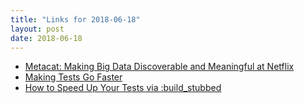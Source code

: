 ```yaml
---
title: "Links for 2018-06-18"
layout: post
date: 2018-06-18
---
```


* [Metacat: Making Big Data Discoverable and Meaningful at Netflix](https://medium.com/netflix-techblog/metacat-making-big-data-discoverable-and-meaningful-at-netflix-56fb36a53520)
* [Making Tests Go Faster](https://ryanbigg.com/2018/06/making-tests-go-faster)
* [How to Speed Up Your Tests via :build_stubbed](https://anadea.info/blog/speed-up-tests-via-build-stubbed)
